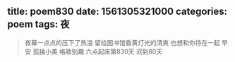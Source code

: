 title: poem830
date: 1561305321000
categories: poem
tags: 夜
---
> 夜幕一点点的压下了热浪
留给图书馆昏黄灯光的清爽
也想和你待在一起
早安
孤独小美
格致别趣
六点起床第830天 迟到80天